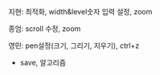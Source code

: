 
지현: 최적화, width&level숫자 입력 설정, zoom

종엄: scroll 수정, zoom

영민: pen설정(크기, 그리기, 지우기), ctrl+z

+ save, 알고리즘
